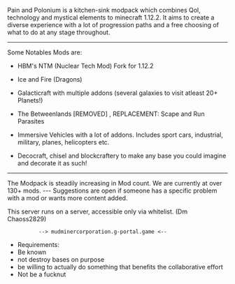 Pain and Polonium is a kitchen-sink modpack which combines Qol, technology and mystical elements to minecraft 1.12.2. It aims to create a diverse experience with a lot of progression paths and a free choosing of what to do at any stage throughout.

-----------------------------------------------------------------------------------------------------------------------

Some Notables Mods are:

- HBM's NTM (Nuclear Tech Mod) Fork for 1.12.2

- Ice and Fire (Dragons)

- Galacticraft with multiple addons (several galaxies to visit atleast 20+ Planets!)

- The Betweenlands [REMOVED] , REPLACEMENT: Scape and Run Parasites

- Immersive Vehicles with a lot of addons. Includes sport cars, industrial, military, planes, helicopters etc.

- Decocraft, chisel and blockcraftery to make any base you could imagine and decorate it as such!

-----------------------------------------------------------------------------------------------------------------------

The Modpack is steadily increasing in Mod count. We are currently at over 130+ mods.
--- Suggestions are open if someone has a specific problem with a mod or wants more content added.

This server runs on a server, accessible only via whitelist. (Dm Chaoss2829)

              --> mudminercorporation.g-portal.game <--

- Requirements:
- Be known
- not destroy bases on purpose
- be willing to actually do something that benefits the collaborative effort
- Not be a fucknut
